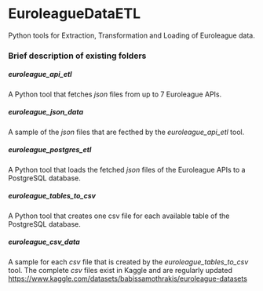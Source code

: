 # EuroleagueDataETL
Python tools for Extraction, Transformation and Loading of Euroleague data. 

### Brief description of existing folders

##### euroleague_api_etl
A Python tool that fetches _json_ files from up to 7 Euroleague APIs.

##### euroleague_json_data
A sample of the _json_ files that are fecthed by the _euroleague_api_etl_ tool.

##### euroleague_postgres_etl
A Python tool that loads the fetched _json_ files of the Euroleague APIs to a PostgreSQL database.

##### euroleague_tables_to_csv
A Python tool that creates one csv file for each available table of the PostgreSQL database.

##### euroleague_csv_data
A sample for each _csv_ file that is created by the _euroleague_tables_to_csv_ tool.
The complete _csv_ files exist in Kaggle and are regularly updated https://www.kaggle.com/datasets/babissamothrakis/euroleague-datasets
